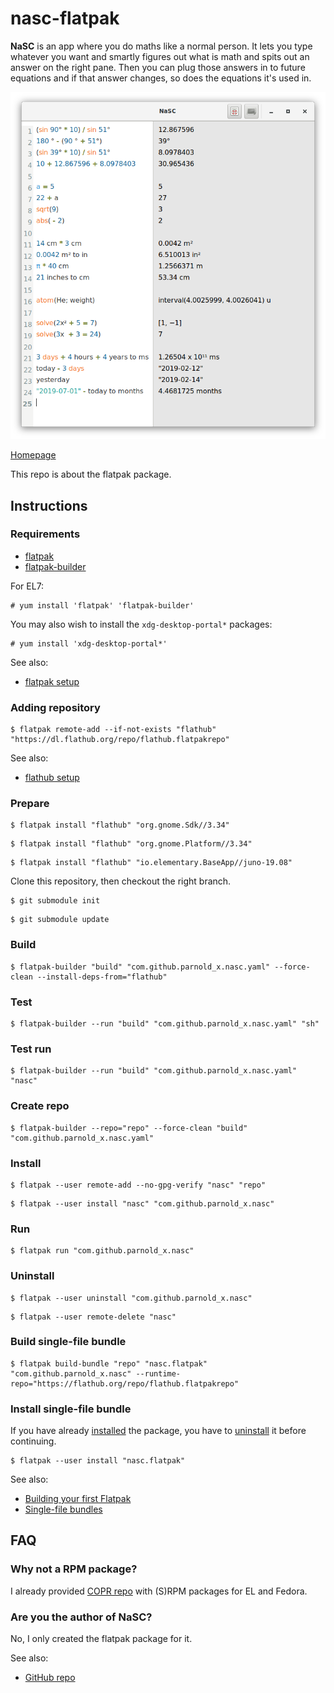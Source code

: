 # nasc-flatpak

**NaSC** is an app where you do maths like a normal person. It lets you type whatever you want and smartly figures out what is math and spits out an answer on the right pane. Then you can plug those answers in to future equations and if that answer changes, so does the equations it's used in.

![nasc-flatpak screenshot](nasc-flatpak.png)

[Homepage](http://parnold-x.github.io/nasc)

This repo is about the flatpak package.

## Instructions

### Requirements

* [flatpak](https://github.com/flatpak/flatpak)
* [flatpak-builder](https://github.com/flatpak/flatpak-builder)

For EL7:

```
# yum install 'flatpak' 'flatpak-builder'
```

You may also wish to install the `xdg-desktop-portal*` packages:

```
# yum install 'xdg-desktop-portal*'
```

See also:

* [flatpak setup](https://flatpak.org/setup)

### Adding repository

```
$ flatpak remote-add --if-not-exists "flathub" "https://dl.flathub.org/repo/flathub.flatpakrepo"
```

See also:

* [flathub setup](http://docs.flatpak.org/en/latest/using-flatpak.html#add-a-remote)

### Prepare

```
$ flatpak install "flathub" "org.gnome.Sdk//3.34"
```

```
$ flatpak install "flathub" "org.gnome.Platform//3.34"
```

```
$ flatpak install "flathub" "io.elementary.BaseApp//juno-19.08"
```

Clone this repository, then checkout the right branch.

```
$ git submodule init
```

```
$ git submodule update
```

### Build

```
$ flatpak-builder "build" "com.github.parnold_x.nasc.yaml" --force-clean --install-deps-from="flathub"
```

### Test

```
$ flatpak-builder --run "build" "com.github.parnold_x.nasc.yaml" "sh"
```

### Test run

```
$ flatpak-builder --run "build" "com.github.parnold_x.nasc.yaml" "nasc"
```

### Create repo

```
$ flatpak-builder --repo="repo" --force-clean "build" "com.github.parnold_x.nasc.yaml"
```

### Install

```
$ flatpak --user remote-add --no-gpg-verify "nasc" "repo"
```

```
$ flatpak --user install "nasc" "com.github.parnold_x.nasc"
```

### Run

```
$ flatpak run "com.github.parnold_x.nasc"
```

### Uninstall

```
$ flatpak --user uninstall "com.github.parnold_x.nasc"
```

```
$ flatpak --user remote-delete "nasc"
```

### Build single-file bundle

```
$ flatpak build-bundle "repo" "nasc.flatpak" "com.github.parnold_x.nasc" --runtime-repo="https://flathub.org/repo/flathub.flatpakrepo"
```

### Install single-file bundle

If you have already [installed](#install) the package, you have to [uninstall](#uninstall) it before continuing.

```
$ flatpak --user install "nasc.flatpak"
```

See also:

* [Building your first Flatpak](http://docs.flatpak.org/en/latest/first-build.html)
* [Single-file bundles](http://docs.flatpak.org/en/latest/single-file-bundles.html#single-file-bundles)

## FAQ

### Why not a RPM package?

I already provided [COPR repo](https://copr.fedorainfracloud.org/coprs/scx/nasc) with (S)RPM packages for EL and Fedora.

### Are you the author of NaSC?

No, I only created the flatpak package for it.

See also:

* [GitHub repo](https://github.com/parnold-x/nasc)


